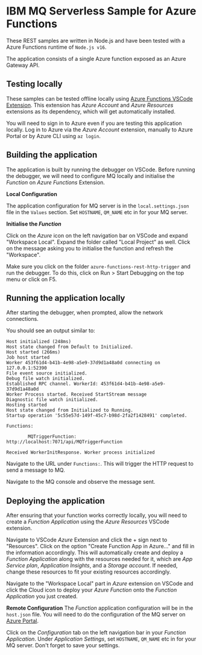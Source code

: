 # IBM MQ Serverless Sample for Azure Functions
These REST samples are written in Node.js and have been tested with a Azure Functions runtime of `Node.js v16`.

The application consists of a single Azure function exposed as an Azure Gateway API. 

## Testing locally 
These samples can be tested offline locally using [Azure Functions VSCode Extension](https://marketplace.visualstudio.com/items?itemName=ms-azuretools.vscode-azurefunctions). This extension has *Azure Account* and *Azure Resources* extensions as its dependency, which will get automatically installed. 

You will need to sign in to Azure even if you are testing this application locally. Log in to Azure via the *Azure Account* extension, manually to Azure Portal or by Azure CLI using `az login`.

## Building the application
The application is built by running the debugger on VSCode. Before running the debugger, we will need to configure MQ locally and initialise the *Function* on *Azure Functions* Extension.

**Local Configuration**

The application configuration for MQ server is in the `local.settings.json` file in the `Values` section. Set `HOSTNAME`, `QM_NAME` etc in for your MQ server.

**Initialise the *Function***

Click on the *Azure* icon on the left navigation bar on VSCode and expand "Workspace Local". Expand the folder called "Local Project" as well. Click on the message asking you to initialise the function and refresh the "Workspace".

Make sure you click on the folder `azure-functions-rest-http-trigger` and run the debugger. To do this, click on Run > Start Debugging on the top menu or click on F5. 

## Running the application locally
After starting the debugger, when prompted, allow the network connections. 

You should see an output similar to:
````
Host initialized (248ms)
Host state changed from Default to Initialized.
Host started (266ms)
Job host started
Worker 453f61d4-b41b-4e98-a5e9-37d9d1a48a0d connecting on 127.0.0.1:52390
File event source initialized.
Debug file watch initialized.
Established RPC channel. WorkerId: 453f61d4-b41b-4e98-a5e9-37d9d1a48a0d
Worker Process started. Received StartStream message
Diagnostic file watch initialized.
Hosting started
Host state changed from Initialized to Running.
Startup operation '5c55e57d-149f-45c7-b98d-2fa2f1428491' completed.

Functions:

        MQTriggerFunction:  http://localhost:7071/api/MQTriggerFunction

Received WorkerInitResponse. Worker process initialized
````

Navigate to the URL under `Functions:`. This will trigger the HTTP request to send a message to MQ. 

Navigate to the MQ console and observe the message sent. 

## Deploying the application

After ensuring that your function works correctly locally, you will need to create a *Function Application* using the *Azure Resources* VSCode extension. 

Navigate to VSCode *Azure* Extension and click the + sign next to "Resources". Click on the option "Create Function App in Azure..." and fill in the information accordingly. This will automatically create and deploy a *Function Application* along with the resources needed for it, which are *App Service plan*, *Application Insights*, and a *Storage account*. If needed, change these resources to fit your existing resources accordingly. 

Navigate to the "Workspace Local" part in *Azure* extension on VSCode and click the Cloud icon to deploy your *Azure Function* onto the *Function Application* you just created. 

**Remote Configuration**
The *Function* application configuration will be in the `host.json` file. You will need to do the configuration of the MQ server on [Azure Portal](https://portal.azure.com/#home).

Click on the *Configuration* tab on the left navigation bar in your *Function Application*. Under *Application Settings*, set `HOSTNAME`, `QM_NAME` etc in for your MQ server. Don't forget to save your settings. 
